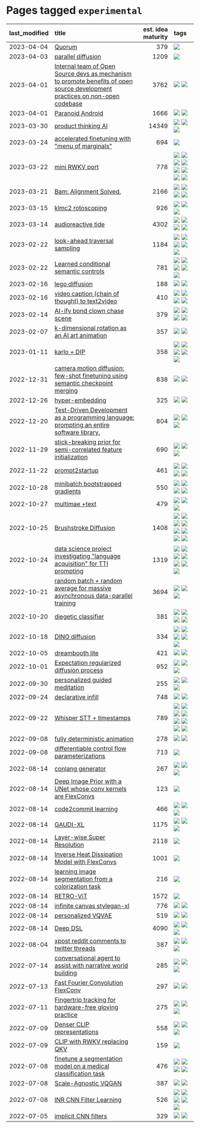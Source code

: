 # Pages tagged `experimental`

|last_modified|title|est. idea maturity|tags
|:---|:---|---:|:---|
|2023-04-04|[Quorum](../quorum.md)|379|[![](https://img.shields.io/badge/tag-experimental-6a156e)](../tags/experimental.md)|
|2023-04-03|[parallel diffusion](../parallel-diffusion.md)|1209|[![](https://img.shields.io/badge/tag-experimental-6a156e)](../tags/experimental.md)|
|2023-04-01|[Internal team of Open Source devs as mechanism to promote benefits of open source development practices on non-open codebase](../store_walker.md)|3762|[![](https://img.shields.io/badge/tag-experimental-6a156e)](../tags/experimental.md) [![](https://img.shields.io/badge/tag-stability-a4124b)](../tags/stability.md)|
|2023-04-01|[Paranoid Android](../paranoid-android.md)|1666|[![](https://img.shields.io/badge/tag-alignment-734214)](../tags/alignment.md) [![](https://img.shields.io/badge/tag-experimental-6a156e)](../tags/experimental.md)|
|2023-03-30|[product thinking AI](../product_thinking_ai.md)|14349|[![](https://img.shields.io/badge/tag-experimental-6a156e)](../tags/experimental.md) [![](https://img.shields.io/badge/tag-foundation-c92725)](../tags/foundation.md) [![](https://img.shields.io/badge/tag-tooling-fda5ff)](../tags/tooling.md)|
|2023-03-24|[accelerated finetuning with "menu of marginals"](../menu_of_marginals.md)|694|[![](https://img.shields.io/badge/tag-experimental-6a156e)](../tags/experimental.md)|
|2023-03-22|[mini RWKV port](../rust_rwkv.md)|778|[![](https://img.shields.io/badge/tag-RNN-dd597e)](../tags/RNN.md) [![](https://img.shields.io/badge/tag-completed-4a3565)](../tags/completed.md) [![](https://img.shields.io/badge/tag-experimental-6a156e)](../tags/experimental.md) [![](https://img.shields.io/badge/tag-ggml-e8ae48)](../tags/ggml.md) [![](https://img.shields.io/badge/tag-mobilenet-b5ec2c)](../tags/mobilenet.md) [![](https://img.shields.io/badge/tag-model_compression-f76896)](../tags/model_compression.md) [![](https://img.shields.io/badge/tag-tooling-fda5ff)](../tags/tooling.md) [![](https://img.shields.io/badge/tag-wip-fecb83)](../tags/wip.md)|
|2023-03-21|[Bam: Alignment Solved.](../ezmode_alignment.md)|2166|[![](https://img.shields.io/badge/tag-alignment-734214)](../tags/alignment.md) [![](https://img.shields.io/badge/tag-dataset-3a20e)](../tags/dataset.md) [![](https://img.shields.io/badge/tag-experimental-6a156e)](../tags/experimental.md) [![](https://img.shields.io/badge/tag-meta-834fc2)](../tags/meta.md)|
|2023-03-15|[klmc2 rotoscoping](../klmc2_rotoscoping.md)|926|[![](https://img.shields.io/badge/tag-animation-708555)](../tags/animation.md) [![](https://img.shields.io/badge/tag-experimental-6a156e)](../tags/experimental.md) [![](https://img.shields.io/badge/tag-tooling-fda5ff)](../tags/tooling.md)|
|2023-03-14|[audioreactive tide](../audioreactive_tide.md)|4302|[![](https://img.shields.io/badge/tag-animation-708555)](../tags/animation.md) [![](https://img.shields.io/badge/tag-completed-4a3565)](../tags/completed.md) [![](https://img.shields.io/badge/tag-experimental-6a156e)](../tags/experimental.md) [![](https://img.shields.io/badge/tag-publication-e7673c)](../tags/publication.md)|
|2023-02-22|[look-ahead traversal sampling](../look-ahead-traversal-sampling.md)|1184|[![](https://img.shields.io/badge/tag-MCMC-8fb3d)](../tags/MCMC.md) [![](https://img.shields.io/badge/tag-animation-708555)](../tags/animation.md) [![](https://img.shields.io/badge/tag-control-8a140)](../tags/control.md) [![](https://img.shields.io/badge/tag-experimental-6a156e)](../tags/experimental.md) [![](https://img.shields.io/badge/tag-image_generation-7c795e)](../tags/image_generation.md)|
|2023-02-22|[Learned conditional semantic controls](../learned-conditional-semantic-controls.md)|781|[![](https://img.shields.io/badge/tag-animation-708555)](../tags/animation.md) [![](https://img.shields.io/badge/tag-colab-ff6770)](../tags/colab.md) [![](https://img.shields.io/badge/tag-experimental-6a156e)](../tags/experimental.md) [![](https://img.shields.io/badge/tag-prompting-4aea2)](../tags/prompting.md) [![](https://img.shields.io/badge/tag-tooling-fda5ff)](../tags/tooling.md)|
|2023-02-16|[lego diffusion](../lego-diffusion.md)|188|[![](https://img.shields.io/badge/tag-dataset-3a20e)](../tags/dataset.md) [![](https://img.shields.io/badge/tag-experimental-6a156e)](../tags/experimental.md)|
|2023-02-16|[video caption (chain of thought) to text2video](../video_caption_transfer.md)|410|[![](https://img.shields.io/badge/tag-animation-708555)](../tags/animation.md) [![](https://img.shields.io/badge/tag-experimental-6a156e)](../tags/experimental.md) [![](https://img.shields.io/badge/tag-prompting-4aea2)](../tags/prompting.md) [![](https://img.shields.io/badge/tag-tooling-fda5ff)](../tags/tooling.md)|
|2023-02-14|[AI-ify bond clown chase scene](../bond_clown_chase_scene.md)|379|[![](https://img.shields.io/badge/tag-animation-708555)](../tags/animation.md) [![](https://img.shields.io/badge/tag-experimental-6a156e)](../tags/experimental.md) [![](https://img.shields.io/badge/tag-foundation-c92725)](../tags/foundation.md) [![](https://img.shields.io/badge/tag-wip-fecb83)](../tags/wip.md)|
|2023-02-07|[k-dimensional rotation as an AI art animation](../kd_rotation_as_ai_art_animation.md)|357|[![](https://img.shields.io/badge/tag-animation-708555)](../tags/animation.md) [![](https://img.shields.io/badge/tag-experimental-6a156e)](../tags/experimental.md)|
|2023-01-11|[karlo + DIP](../karlo-dip.md)|358|[![](https://img.shields.io/badge/tag-deepimageprior-7fe3bd)](../tags/deepimageprior.md) [![](https://img.shields.io/badge/tag-experimental-6a156e)](../tags/experimental.md) [![](https://img.shields.io/badge/tag-imagegeneration-1dc0d1)](../tags/imagegeneration.md) [![](https://img.shields.io/badge/tag-prior-4d5a4)](../tags/prior.md) [![](https://img.shields.io/badge/tag-wip-fecb83)](../tags/wip.md)|
|2022-12-31|[camera motion diffusion: few-shot finetuning using semantic checkpoint merging](../residual_checkpoint_finetune_for_motion_transfer.md)|838|[![](https://img.shields.io/badge/tag-animation-708555)](../tags/animation.md) [![](https://img.shields.io/badge/tag-experimental-6a156e)](../tags/experimental.md)|
|2022-12-26|[hyper-embedding](../hyperembedding.md)|325|[![](https://img.shields.io/badge/tag-experimental-6a156e)](../tags/experimental.md) [![](https://img.shields.io/badge/tag-wip-fecb83)](../tags/wip.md)|
|2022-12-20|[Test-Driven Development as a programming language: prompting an entire software library.](../tdd_is_2_op.md)|804|[![](https://img.shields.io/badge/tag-experimental-6a156e)](../tags/experimental.md) [![](https://img.shields.io/badge/tag-prompting-4aea2)](../tags/prompting.md) [![](https://img.shields.io/badge/tag-tooling-fda5ff)](../tags/tooling.md)|
|2022-11-29|[stick-breaking prior for semi-correlated feature initialization](../stickbreaking-init.md)|690|[![](https://img.shields.io/badge/tag-experimental-6a156e)](../tags/experimental.md) [![](https://img.shields.io/badge/tag-modeling-95bed6)](../tags/modeling.md) [![](https://img.shields.io/badge/tag-wip-fecb83)](../tags/wip.md)|
|2022-11-22|[prompt2startup](../prompt2startup.md)|461|[![](https://img.shields.io/badge/tag-animation-708555)](../tags/animation.md) [![](https://img.shields.io/badge/tag-experimental-6a156e)](../tags/experimental.md) [![](https://img.shields.io/badge/tag-prompting-4aea2)](../tags/prompting.md) [![](https://img.shields.io/badge/tag-tooling-fda5ff)](../tags/tooling.md)|
|2022-10-28|[minibatch bootstrapped gradients](../minibatch-bootstrapped-gradients.md)|550|[![](https://img.shields.io/badge/tag-experimental-6a156e)](../tags/experimental.md) [![](https://img.shields.io/badge/tag-optimization-96f021)](../tags/optimization.md) [![](https://img.shields.io/badge/tag-training-2b1421)](../tags/training.md) [![](https://img.shields.io/badge/tag-wip-fecb83)](../tags/wip.md)|
|2022-10-27|[multimae +text](../multimae_w_text.md)|479|[![](https://img.shields.io/badge/tag-experimental-6a156e)](../tags/experimental.md) [![](https://img.shields.io/badge/tag-prompting-4aea2)](../tags/prompting.md) [![](https://img.shields.io/badge/tag-text-83cbca)](../tags/text.md)|
|2022-10-25|[Brushstroke Diffusion](../brushstroke-diffusion.md)|1408|[![](https://img.shields.io/badge/tag-artisticstyletransfer-e33481)](../tags/artisticstyletransfer.md) [![](https://img.shields.io/badge/tag-creativity-b59164)](../tags/creativity.md) [![](https://img.shields.io/badge/tag-deepgenerativemodeling-2b1224)](../tags/deepgenerativemodeling.md) [![](https://img.shields.io/badge/tag-experimental-6a156e)](../tags/experimental.md) [![](https://img.shields.io/badge/tag-imageprocessing-869cae)](../tags/imageprocessing.md) [![](https://img.shields.io/badge/tag-modeltraining-3c7f53)](../tags/modeltraining.md) [![](https://img.shields.io/badge/tag-painting-22d494)](../tags/painting.md) [![](https://img.shields.io/badge/tag-wip-fecb83)](../tags/wip.md)|
|2022-10-24|[data science project investigating "language acquisition" for TTI prompting](../tti_language_aqcuisition.md)|1319|[![](https://img.shields.io/badge/tag-alignment-734214)](../tags/alignment.md) [![](https://img.shields.io/badge/tag-dataset-3a20e)](../tags/dataset.md) [![](https://img.shields.io/badge/tag-experimental-6a156e)](../tags/experimental.md) [![](https://img.shields.io/badge/tag-prompting-4aea2)](../tags/prompting.md) [![](https://img.shields.io/badge/tag-publication-e7673c)](../tags/publication.md) [![](https://img.shields.io/badge/tag-publicgood-997e5)](../tags/publicgood.md) [![](https://img.shields.io/badge/tag-stability-a4124b)](../tags/stability.md)|
|2022-10-21|[random batch + random average for massive asynchronous data-parallel training](../async-evolutionary-ddp.md)|3694|[![](https://img.shields.io/badge/tag-experimental-6a156e)](../tags/experimental.md) [![](https://img.shields.io/badge/tag-foundation-c92725)](../tags/foundation.md) [![](https://img.shields.io/badge/tag-tooling-fda5ff)](../tags/tooling.md)|
|2022-10-20|[diegetic classifier](../diegetic-classifier.md)|381|[![](https://img.shields.io/badge/tag-audio-43d799)](../tags/audio.md) [![](https://img.shields.io/badge/tag-classification-d548d8)](../tags/classification.md) [![](https://img.shields.io/badge/tag-experimental-6a156e)](../tags/experimental.md) [![](https://img.shields.io/badge/tag-text_to_sound-98b52b)](../tags/text_to_sound.md)|
|2022-10-18|[DINO diffusion](../DINO-diffusion.md)|334|[![](https://img.shields.io/badge/tag-completed-4a3565)](../tags/completed.md) [![](https://img.shields.io/badge/tag-experimental-6a156e)](../tags/experimental.md) [![](https://img.shields.io/badge/tag-nerf-dc62b7)](../tags/nerf.md) [![](https://img.shields.io/badge/tag-tooling-fda5ff)](../tags/tooling.md) [![](https://img.shields.io/badge/tag-wip-fecb83)](../tags/wip.md)|
|2022-10-05|[dreambooth lite](../dreambooth-lite.md)|421|[![](https://img.shields.io/badge/tag-experimental-6a156e)](../tags/experimental.md) [![](https://img.shields.io/badge/tag-tooling-fda5ff)](../tags/tooling.md)|
|2022-10-01|[Expectation regularized diffusion process](../expectation-regularized-diffusion.md)|952|[![](https://img.shields.io/badge/tag-experimental-6a156e)](../tags/experimental.md) [![](https://img.shields.io/badge/tag-stability-a4124b)](../tags/stability.md) [![](https://img.shields.io/badge/tag-wip-fecb83)](../tags/wip.md)|
|2022-09-30|[personalized guided meditation](../personalized-guided-meditation.md)|255|[![](https://img.shields.io/badge/tag-dataset-3a20e)](../tags/dataset.md) [![](https://img.shields.io/badge/tag-experimental-6a156e)](../tags/experimental.md) [![](https://img.shields.io/badge/tag-prompting-4aea2)](../tags/prompting.md)|
|2022-09-24|[declarative infill](../declarative-infill.md)|748|[![](https://img.shields.io/badge/tag-MILESTONE_POC-9c3a4a)](../tags/MILESTONE_POC.md) [![](https://img.shields.io/badge/tag-experimental-6a156e)](../tags/experimental.md)|
|2022-09-22|[Whisper STT + timestamps](../whisper-stt-plus-timestamps.md)|789|[![](https://img.shields.io/badge/tag-colab-ff6770)](../tags/colab.md) [![](https://img.shields.io/badge/tag-dataset-3a20e)](../tags/dataset.md) [![](https://img.shields.io/badge/tag-experimental-6a156e)](../tags/experimental.md) [![](https://img.shields.io/badge/tag-meta-834fc2)](../tags/meta.md) [![](https://img.shields.io/badge/tag-prompting-4aea2)](../tags/prompting.md) [![](https://img.shields.io/badge/tag-publicgood-997e5)](../tags/publicgood.md) [![](https://img.shields.io/badge/tag-stability-a4124b)](../tags/stability.md) [![](https://img.shields.io/badge/tag-tooling-fda5ff)](../tags/tooling.md)|
|2022-09-08|[fully deterministic animation](../fully-deterministic-animation.md)|278|[![](https://img.shields.io/badge/tag-animation-708555)](../tags/animation.md) [![](https://img.shields.io/badge/tag-experimental-6a156e)](../tags/experimental.md)|
|2022-09-08|[differentiable control flow parameterizations](../differentiable-control-flow-parameterizations.md)|713|[![](https://img.shields.io/badge/tag-experimental-6a156e)](../tags/experimental.md)|
|2022-08-14|[conlang generator](../conlang_lm.md)|267|[![](https://img.shields.io/badge/tag-carp-e168be)](../tags/carp.md) [![](https://img.shields.io/badge/tag-dataset-3a20e)](../tags/dataset.md) [![](https://img.shields.io/badge/tag-experimental-6a156e)](../tags/experimental.md)|
|2022-08-14|[Deep Image Prior with a UNet whose conv kernels are FlexConvs](../FlexConv_DIP.md)|123|[![](https://img.shields.io/badge/tag-experimental-6a156e)](../tags/experimental.md)|
|2022-08-14|[code2commit learning](../code2commit-learning.md)|466|[![](https://img.shields.io/badge/tag-carp-e168be)](../tags/carp.md) [![](https://img.shields.io/badge/tag-experimental-6a156e)](../tags/experimental.md) [![](https://img.shields.io/badge/tag-foundation-c92725)](../tags/foundation.md)|
|2022-08-14|[GAUDI-XL](../gaudi-xl.md)|1175|[![](https://img.shields.io/badge/tag-animation-708555)](../tags/animation.md) [![](https://img.shields.io/badge/tag-experimental-6a156e)](../tags/experimental.md) [![](https://img.shields.io/badge/tag-foundation-c92725)](../tags/foundation.md)|
|2022-08-14|[Layer-wise Super Resolution](../layerwise-and-objectwise-inpainting-and-super-resolution.md)|2118|[![](https://img.shields.io/badge/tag-experimental-6a156e)](../tags/experimental.md)|
|2022-08-14|[Inverse Heat Dissipation Model with FlexConvs](../IHDM_with_FlexConvs.md)|1001|[![](https://img.shields.io/badge/tag-experimental-6a156e)](../tags/experimental.md)|
|2022-08-14|[learning image segmentation from a colorization task](../learning_image_segmentation_from_a_colorization_task.md)|216|[![](https://img.shields.io/badge/tag-experimental-6a156e)](../tags/experimental.md)|
|2022-08-14|[RETRO-ViT](../RETRO-ViT.md)|1572|[![](https://img.shields.io/badge/tag-experimental-6a156e)](../tags/experimental.md)|
|2022-08-14|[infinite canvas stylegan-xl](../infinite-canvas-stylegan-xl.md)|776|[![](https://img.shields.io/badge/tag-animation-708555)](../tags/animation.md) [![](https://img.shields.io/badge/tag-experimental-6a156e)](../tags/experimental.md)|
|2022-08-14|[personalized VQVAE](../personalized-vqvae.md)|519|[![](https://img.shields.io/badge/tag-experimental-6a156e)](../tags/experimental.md) [![](https://img.shields.io/badge/tag-tooling-fda5ff)](../tags/tooling.md)|
|2022-08-14|[Deep DSL](../multistage-unsupervised-deep-DSL-learning-from-prompts-data.md)|4090|[![](https://img.shields.io/badge/tag-experimental-6a156e)](../tags/experimental.md) [![](https://img.shields.io/badge/tag-prompting-4aea2)](../tags/prompting.md) [![](https://img.shields.io/badge/tag-tooling-fda5ff)](../tags/tooling.md)|
|2022-08-04|[xpost reddit comments to twitter threads](../reddit2twitter.md)|387|[![](https://img.shields.io/badge/tag-experimental-6a156e)](../tags/experimental.md) [![](https://img.shields.io/badge/tag-publicgood-997e5)](../tags/publicgood.md) [![](https://img.shields.io/badge/tag-tooling-fda5ff)](../tags/tooling.md)|
|2022-07-14|[conversational agent to assist with narrative world building](../world-building-agent.md)|285|[![](https://img.shields.io/badge/tag-dataset-3a20e)](../tags/dataset.md) [![](https://img.shields.io/badge/tag-experimental-6a156e)](../tags/experimental.md) [![](https://img.shields.io/badge/tag-prompting-4aea2)](../tags/prompting.md)|
|2022-07-13|[Fast Fourier Convolution FlexConv](../FFC-Flexconv.md)|297|[![](https://img.shields.io/badge/tag-experimental-6a156e)](../tags/experimental.md) [![](https://img.shields.io/badge/tag-tooling-fda5ff)](../tags/tooling.md)|
|2022-07-11|[Fingertrip tracking for hardware-free gloving practice](../fingertrip_tracking_for_hardware_free_gloveing_practice.md)|275|[![](https://img.shields.io/badge/tag-experimental-6a156e)](../tags/experimental.md) [![](https://img.shields.io/badge/tag-tooling-fda5ff)](../tags/tooling.md) [![](https://img.shields.io/badge/tag-wip-fecb83)](../tags/wip.md)|
|2022-07-09|[Denser CLIP representations](../denser-CLIP.md)|558|[![](https://img.shields.io/badge/tag-experimental-6a156e)](../tags/experimental.md) [![](https://img.shields.io/badge/tag-tooling-fda5ff)](../tags/tooling.md) [![](https://img.shields.io/badge/tag-wip-fecb83)](../tags/wip.md)|
|2022-07-09|[CLIP with RWKV replacing QKV](../RWKV-CLIP.md)|159|[![](https://img.shields.io/badge/tag-experimental-6a156e)](../tags/experimental.md)|
|2022-07-08|[finetune a segmentation model on a medical classification task](../finetune_a_segmentation_model_on_a_medical_classification_task.md)|476|[![](https://img.shields.io/badge/tag-experimental-6a156e)](../tags/experimental.md) [![](https://img.shields.io/badge/tag-image_processing-4d35f9)](../tags/image_processing.md) [![](https://img.shields.io/badge/tag-medical_image_analysis-0e5ec)](../tags/medical_image_analysis.md) [![](https://img.shields.io/badge/tag-tooling-fda5ff)](../tags/tooling.md)|
|2022-07-08|[Scale-Agnostic VQGAN](../scale-agnostic_VQGAN.md)|387|[![](https://img.shields.io/badge/tag-experimental-6a156e)](../tags/experimental.md) [![](https://img.shields.io/badge/tag-image_generation-7c795e)](../tags/image_generation.md)|
|2022-07-08|[INR CNN Filter Learning](../INR_CNN_filter_learning.md)|526|[![](https://img.shields.io/badge/tag-CNN-abf295)](../tags/CNN.md) [![](https://img.shields.io/badge/tag-INR-97a75e)](../tags/INR.md) [![](https://img.shields.io/badge/tag-deep_learning-29349d)](../tags/deep_learning.md) [![](https://img.shields.io/badge/tag-experimental-6a156e)](../tags/experimental.md) [![](https://img.shields.io/badge/tag-filter_learning-50c04b)](../tags/filter_learning.md)|
|2022-07-05|[implicit CNN filters](../implicit-cnn-filters.md)|329|[![](https://img.shields.io/badge/tag-experimental-6a156e)](../tags/experimental.md) [![](https://img.shields.io/badge/tag-wip-fecb83)](../tags/wip.md)|